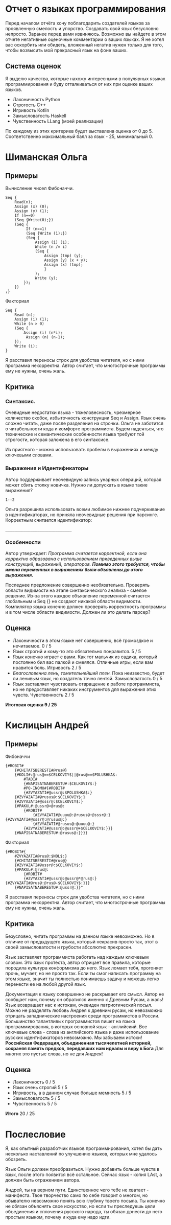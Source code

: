 # Отчет о языках программирования

Перед началом отчёта хочу поблагодарить создателей языков за проявленную смелость и упорство. Создавать свой язык безусловно непросто. Заранее перед вами извиняюсь. Возможно вы найдете в этом отчете негативные оценочные комментарии о ваших языках. Я не хотел вас оскорбить или обидеть, вложенный негатив нужен только для того, чтобы возвысить мой прекрасный язык на фоне ваших.

## Система оценок

Я выделю качества, которые нахожу интересными в популярных языках программирования и буду отталкиваться от них при оценке ваших языков.

- Лаконичность Python
- Строгость C++
- Игривость Kotlin
- Замысловатость Haskell 
- Чувственность LLang (моей реализации)

По каждому из этих критериев будет выставлена оценка от 0 до 5. Соответственно максимальный балл за язык - 25, минимальный 0.

# Шиманская Ольга


## Примеры

Вычисление чисел Фибоначчи.

```
Seq {
    Read(n); 
    Assign (x) (0);
    Assign (y) (1); 
    If (n==0) 
    (Seq {Write(0);}) 
    (Seq {
         If (n==1) 
         (Seq {Write (1);}) 
         (Seq {
             Assign (i) (1); 
             While (n /= i) 
             (Seq {
                 Assign (tmp) (y); 
                 Assign (y) (x + y); 
                 Assign (x) (tmp);
                 }
             ); 
             Write (y);
        });
    })
;}
```

Факториал
```
Seq {
    Read (n); 
    Assign (i) (1);
    While (n > 0) 
    (Seq {
        Assign (i) (n*i);
         Assign (n) (n-1);
    }); 
    Write (i);
}
```

Я расставил переносы строк для удобства читателя, но с ними программа некорректна. Автор считает, что многострочные программы ему не нужны, очень жаль. 

## Критика

### Синтаксис. 
Очевидные недостатки языка - тяжеловесность, чрезмерное количество скобок, избыточность конструкции Seq и Assign. Язык очень сложно читать, даже после разделения на строчки.  Ольга не заботится о читабельности кода и комфорте программиста. Будем надеяться, что технические и семантические особенности языка требуют той строгости, которая заложена в его синтаксисе. 

Из приятного - можно использовать пробелы в выражениях и между ключевыми словами. 

### Выражения и Идентификаторы

Автор поддерживает неочевидную запись унарных операций, которая 
может сбить столку новичка. Нужно ли допускать в языке такие выражения?
```
1--2
```

Ольга разрешила использовать всеми любимое нижнее подчеркивание в идентификаторах, но приняла неочевидные решения при парсинге.
Корректным считается идентификатор: 
```
_____________________________
```

### Особенности

Автор утверждает: _Программа считается корректной, если она корректно образована с использованием приведенных выше конструкций, выражений, операторов. __Помимо этого требуется, чтобы имена переменных в выражениях были объявлены до этого выражения.___

Последнее предложение совершенно необязательно. Проверять области видимости на этапе синтаксического анализа - смелое решение. Из-за этого каждое объявление переменной считается глобальным и Seq {} не создают никакой области видимости. Компилятор языка конечно должен проверять корректность программы и в том числе области видимости. Должен ли это делать парсер? 

## Оценка

- Лаконичности в этом языке нет совершенно, всё громоздкое и  нечитаемое. 0 / 5
- Язык строгий и кому-то это обязательно понравится. 5 / 5
- Язык конечно играет с вами. Как тот мальчик из садика, который постоянно бил вас палкой и смеялся. Отличные игры, если вам нравится боль. Игривость 2 / 5
- _Благословенна лень, томительнейший плен._ Пока неизвестно, будет ли ленивым язык, но создатель точно лентяй. Замысловатость 0 / 5
- Язык заставляет чувствовать отвращение к работе программиста, но не предоставляет никаких инструментов для выражения этих чувств. Чувственность 2 / 5

__Итоговая оценка 9 / 25__

# Кислицын Андрей

## Примеры

Фибоначчи

```
{#ROBIT#
    {#CHITATSBERESTI#@rus@}
    {#KOLI#:@rus@==$CELKOVIY$||@rus@==$POLUSHKA$:
        #TADI#
        {#NAPISATNABERESTU#:$CELKOVIY$:}
        #PO-INOMU#{#ROBIT#
        {#ZVYAZATI#@ussr@:$POLUSHKA$:}
    {#ZVYAZATI#@rusus@:$CELKOVIY$:}
    {#ZVYAZATI#@sssr@:$CELKOVIY$:}
    {#PAKUL#:@ussr@<@rus@:
        {#ROBIT#
            {#ZVYAZATI#@uuuu@:@rusus@+@sssr@:}{#ZVYAZATI#@sssr@:@rusus@:}
            {#ZVYAZATI#@rusus@:@uuuu@:}
        {#ZVYAZATI#@ussr@:@ussr@+$CELKOVIY$:}}}
    {#NAPISATNABERESTU#:@rusus@:}}}}
```

Факториал

```
{#ROBIT#{
    #ZVYAZATI#@rus@:$NOL$:}
    {#CHITATSBERESTI#@rus@}
    {#ZVYAZATI#@ussr@:$CELKOVIY$:}
    {#PAKUL#:@rus@:
        {#ROBIT#
        {#ZVYAZATI#@ussr@:@ussr@*@rus@:}{#ZVYAZATI#@rus@:@rus@-$CELKOVIY$:}}}
    {#NAPISATNABERESTU#:@ussr@:}}"
```

Я расставил переносы строк для удобства читателя, но с ними программа некорректна. Автор считает, что многострочные программы ему не нужны, очень жаль. 

## Критика

Безусловно, читать программы на данном языке невозможно. Но в отличие от предыдущего языка, который некрасив просто так, этот в своей замысловатости и грубости абсолютно прекрасен. 

Язык заставляет программиста работать над каждым ключевым словом. Это язык протеста, автор отрицает все правила, которые породила культура конформизма до него. Язык ломает тебя, прогоняет прочь, мучает, но не просто так. Если ты смог написать программу на этом языке, значит ты полностью понимаешь задачу и можешь легко перенести ее на любой другой язык.  

Документация к языку совершенно не раскрывает его смысл. Автор не сообщает нам, почему он обратился именно к Древним Русам, а жаль! Язык возвращает нас к истокам, очевиден патриотический посыл. Можно не разделять любовь Андрея к древним русам, но невозможно отрицать западнические настроения среди программистов в России. Большинство талантливых программистов пишет на языка программирования, в которых основной язык - английский. Все ключевые слова - слова из английского языка и даже использование русских идентификаторов невозможно. Мы забываем истоки! __Российская Федерация, объединенная тысячелетней историей, сохраняя память предков, передавших нам идеалы и веру в Бога__ Для многих это пустые слова, но не для Андрея!


## Оценка

- Лаконичность 0 / 5
- Язык очень строгий 5 / 5
- Игривость, а в данном случае больше мемность 5 / 5 
- Замысловатость 5 / 5
- Чувственность 5 / 5

__Итого__ 20 / 25

# Послесловие

Я, как опытный разработчик языков программирования, хотел бы дать несколько наставлений по улучшению языков, которых мне удалось обозреть.

Язык Ольги должен преобразиться. Нужно добавить больше чувств в язык, после этого появится всё остальное. Сейчас язык - копия LAst, а должен быть отражением автора.  

Андрей, ты на верном пути. Единственное чего тебе не хватает - манифеста. Твое творчество само по себе говорит о многом, но обывателю невозможно понять всю глубину твоего посыла. Ты конечно не обязан объяснять свое искусство, но если ты преследуешь цели объединения и сплочения русского народа, ты обязан донести до него простым языком, почему и куда ему надо идти. 